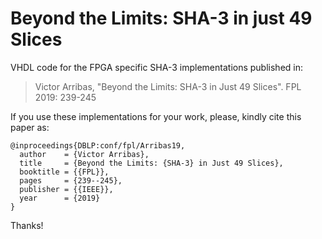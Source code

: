 # Beyond the Limits: SHA-3 in just 49 Slices

VHDL code for the FPGA specific SHA-3 implementations published in:

> Victor Arribas, "Beyond the Limits: SHA-3 in Just 49 Slices". FPL 2019: 239-245

If you use these implementations for your work, please, kindly cite this paper as:
```
@inproceedings{DBLP:conf/fpl/Arribas19,
  author    = {Victor Arribas},
  title     = {Beyond the Limits: {SHA-3} in Just 49 Slices},
  booktitle = {{FPL}},
  pages     = {239--245},
  publisher = {{IEEE}},
  year      = {2019}
}
```

Thanks!
